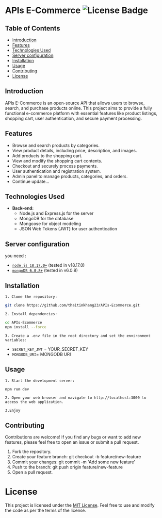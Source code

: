 # APIs E-Commerce ![License Badge](https://img.shields.io/badge/license-MIT-blue.svg)

## Table of Contents

-   [Introduction](#introduction)
-   [Features](#features)
-   [Technologies Used](#technologies-used)
-   [Server configuration](#server-configuration)
-   [Installation](#installation)
-   [Usage](#usage)
-   [Contributing](#contributing)
-   [License](#license)

## Introduction

APIs E-Commerce is an open-source API that allows users to browse, search, and purchase products online. This project aims to provide a fully functional e-commerce platform with essential features like product listings, shopping cart, user authentication, and secure payment processing.

## Features

-   Browse and search products by categories.
-   View product details, including price, description, and images.
-   Add products to the shopping cart.
-   View and modify the shopping cart contents.
-   Checkout and securely process payments.
-   User authentication and registration system.
-   Admin panel to manage products, categories, and orders.
-   Continue update...

## Technologies Used

-   **Back-end:**
    -   Node.js and Express.js for the server
    -   MongoDB for the database
    -   Mongoose for object modeling
    -   JSON Web Tokens (JWT) for user authentication

## Server configuration

you need :

-   [`node.js 18.17.0+`](https://nodejs.org/) (tested in v18.17.0)
-   [`mongoDB 6.0.8+`](https://www.mongodb.com/try/download) (tested in v6.0.8)

## Installation

`1. Clone the repository:`

```sh
git clone https://github.com/thaitinkhang23/APIs-Ecommerce.git
```

`2. Install dependencies:`

```sh
cd APIs-Ecommerce
npm install --force
```

`3. Create a .env file in the root directory and set the environment variables:`

-   `SECRET_KEY_JWT` = YOUR_SECRET_KEY
-   `MONGODB_URI`= MONGODB URI

## Usage

`1. Start the development server:`

```sh
npm run dev
```

`2. Open your web browser and navigate to http://localhost:3000 to access the web application.`

`3.Enjoy`

## Contributing

Contributions are welcome! If you find any bugs or want to add new features, please feel free to open an issue or submit a pull request.

1. Fork the repository.
2. Create your feature branch: git checkout -b feature/new-feature
3. Commit your changes: git commit -m 'Add some new feature'
4. Push to the branch: git push origin feature/new-feature
5. Open a pull request.

# License

This project is licensed under the [MIT License](./LICENSE). Feel free to use and modify the code as per the terms of the license.
